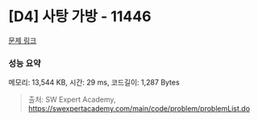 # [D4] 사탕 가방 - 11446 

[문제 링크](https://swexpertacademy.com/main/code/problem/problemDetail.do?contestProbId=AXdHxTNqC2IDFAS5) 

### 성능 요약

메모리: 13,544 KB, 시간: 29 ms, 코드길이: 1,287 Bytes



> 출처: SW Expert Academy, https://swexpertacademy.com/main/code/problem/problemList.do